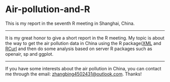 Air-pollution-and-R
===================

This is my report in the seventh R meeting in Shanghai, China.

-----------------------------------------------------------------

It is my great honor to give a short report in the R meeting. My topic is about the way to get the air pollution data in China using the R package([XML](http://cran.r-project.org/web/packages/XML/index.html) and [RCurl](http://cran.r-project.org/web/packages/RCurl/index.html) and then do some analysis  based on server R packages such as openair, sp and ggplot.  

-------------------------------------------------------------------
If you have some interests about the air pollution in China, you can contact me through the email: [zhangbing4502431@outlook.com](zhangbing4502431@outlook.com). Thanks! 


